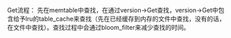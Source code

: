 Get流程：
先在memtable中查找，在通过version->Get查找，version->Get中包含给予lru的table_cache来查找（先在已经缓存到内存的文件中查找，没有的话，在文件中查找）。查找过程中会通过bloom_filter来减少查找的时间。
